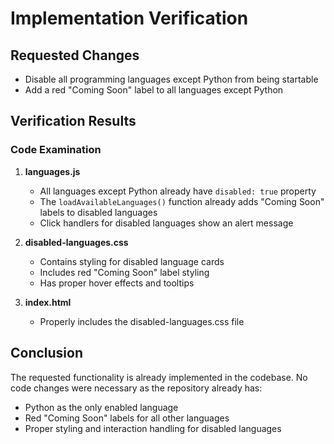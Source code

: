 # Implementation Verification

## Requested Changes
- Disable all programming languages except Python from being startable
- Add a red "Coming Soon" label to all languages except Python

## Verification Results

### Code Examination
1. **languages.js**
   - All languages except Python already have `disabled: true` property
   - The `loadAvailableLanguages()` function already adds "Coming Soon" labels to disabled languages
   - Click handlers for disabled languages show an alert message

2. **disabled-languages.css**
   - Contains styling for disabled language cards
   - Includes red "Coming Soon" label styling
   - Has proper hover effects and tooltips

3. **index.html**
   - Properly includes the disabled-languages.css file

## Conclusion
The requested functionality is already implemented in the codebase. No code changes were necessary as the repository already has:
- Python as the only enabled language
- Red "Coming Soon" labels for all other languages
- Proper styling and interaction handling for disabled languages
